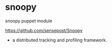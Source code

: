 # snoopy
snoopy puppet module

https://github.com/sensepost/Snoopy  
- a distributed tracking and profiling framework. 
